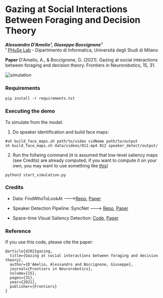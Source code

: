 # Gazing at Social Interactions Between Foraging and Decision Theory

***Alessandro D'Amelio¹, Giuseppe Boccignone¹***  
¹ [PHuSe Lab](https://phuselab.di.unimi.it) - Dipartimento di Informatica, Università degli Studi di Milano  

**Paper** D'Amelio, A., & Boccignone, G. (2021). Gazing at social interactions between foraging and decision theory. Frontiers in Neurorobotics, 15, 31.

![simulation](simulation.gif "Model Simulation")

### Requirements

```
pip install -r requirements.txt
```

### Executing the demo

To simulate from the model:

1. Do speaker identification and build face maps:
```
#sh build_face_maps.sh path/to/video vidName path/to/output
sh build_face_maps.sh data/videos/012.mp4 012 speaker_detect/output/
```
2. Run the follwing command (it is assumed that low-level saliency maps (see Credits) are already computed, if you want to compute it on your own, you may want to use something like [this](https://users.soe.ucsc.edu/~milanfar/research/rokaf/.html/SaliencyDetection.html#Matlab))
```
python3 start_simulation.py
```

### Credits

- Data: FindWhoToLookAt --->[Repo](https://github.com/yufanLiu/find), [Paper](https://ieeexplore.ieee.org/document/8360155)

- Speaker Detection Pipeline: SyncNet ---> [Repo](https://github.com/joonson/syncnet_python), [Paper](https://www.robots.ox.ac.uk/~vgg/publications/2016/Chung16a/chung16a.pdf)

- Space-time Visual Saliency Detection: [Code](https://users.soe.ucsc.edu/~milanfar/research/rokaf/.html/SaliencyDetection.html#Matlab), [Paper](http://jov.arvojournals.org/article.aspx?articleid=2122209)

### Reference

If you use this code, please cite the paper:
```
@article{d2021gazing,
  title={Gazing at social interactions between foraging and decision theory},
  author={D'Amelio, Alessandro and Boccignone, Giuseppe},
  journal={Frontiers in Neurorobotics},
  volume={15},
  pages={31},
  year={2021},
  publisher={Frontiers}
}
```